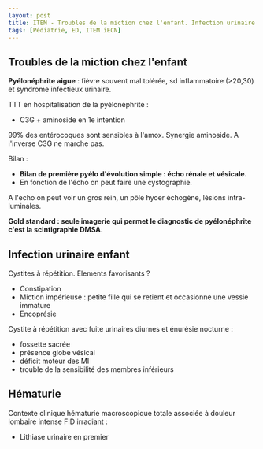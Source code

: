 ```yaml
---
layout: post
title: ITEM - Troubles de la miction chez l'enfant. Infection urinaire chez l'enfant. Hématurie (enfant)
tags: [Pédiatrie, ED, ITEM iECN]
---
```


## Troubles de la miction chez l'enfant

**Pyélonéphrite aigue** :
fièvre souvent mal tolérée, sd inflammatoire (>20,30) et syndrome infectieux urinaire.

TTT en hospitalisation de la pyélonéphrite :
- C3G + aminoside en 1e intention

99% des entérocoques sont sensibles à l'amox. Synergie aminoside. A l'inverse C3G ne marche pas.

Bilan :
- **Bilan de première pyélo d'évolution simple : écho rénale et vésicale.**
- En fonction de l'écho on peut faire une cystographie.

A l'echo on peut voir un gros rein, un pôle hyoer échogène, lésions intra-luminales.

**Gold standard : seule imagerie qui permet le diagnostic de pyélonéphrite c'est la scintigraphie DMSA.**

## Infection urinaire enfant

Cystites à répétition. Elements favorisants ?
- Constipation
- Miction impérieuse : petite fille qui se retient et occasionne une vessie immature
- Encoprésie

Cystite à répétition avec fuite urinaires diurnes et énurésie nocturne :
- fossette sacrée
- présence globe vésical
- déficit moteur des MI
- trouble de la sensibilité des membres inférieurs

## Hématurie

Contexte clinique hématurie macroscopique totale associée à douleur lombaire intense FID irradiant :
- Lithiase urinaire en premier

